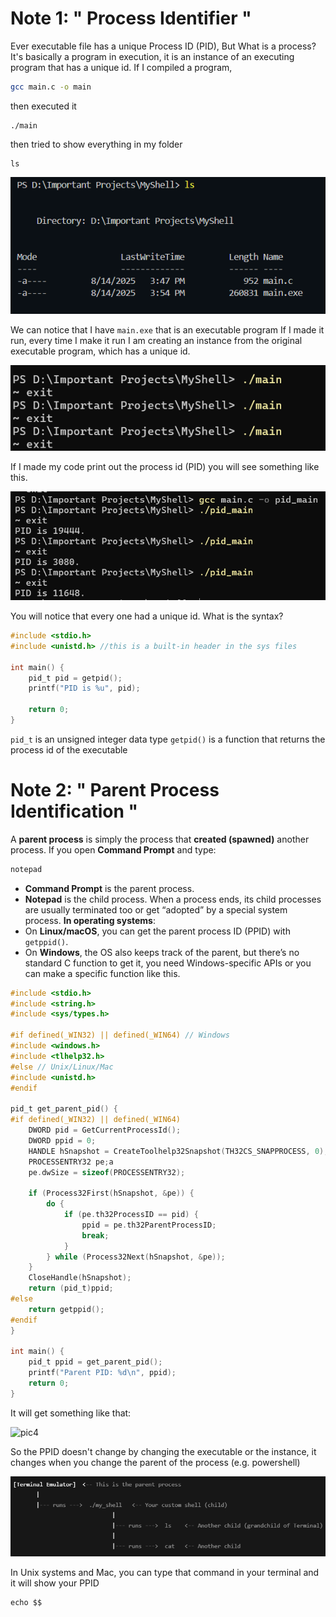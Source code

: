 # Note 1: " Process Identifier "
Ever executable file has a unique Process ID (PID), But What is a process?
It's basically a program in execution, it is an instance of an executing program that has a unique id.
If I compiled a program,
```bash
gcc main.c -o main
```
then executed it
```shell
./main
```
then tried to show everything in my folder
```shell
ls
```

![pic1](Attachments/Session-1/pic1.png)

We can notice that I have `main.exe` that is an executable program
If I made it run, every time I make it run I am creating an instance from the original executable program, which has a unique id.

![pic2](Attachments/Session-1/pic2.png)

If I made my code print out the process id (PID) you will see something like this.

![pic3](Attachments/Session-1/pic3.png)

You will notice that every one had a unique id.
What is the syntax?
```c
#include <stdio.h>
#include <unistd.h> //this is a built-in header in the sys files

int main() {
	pid_t pid = getpid();
	printf("PID is %u", pid);
	
	return 0;
}
```
`pid_t` is an unsigned integer data type
`getpid()` is a function that returns the process id of the executable

# Note 2: " Parent Process Identification "
A **parent process** is simply the process that **created (spawned)** another process.
If you open **Command Prompt** and type:
```bash
notepad
```
- **Command Prompt** is the parent process.
- **Notepad** is the child process.
When a process ends, its child processes are usually terminated too or get “adopted” by a special system process.
**In operating systems**:
- On **Linux/macOS**, you can get the parent process ID (PPID) with `getppid()`.
- On **Windows**, the OS also keeps track of the parent, but there’s no standard C function to get it, you need Windows-specific APIs or you can make a specific function like this.
```c
#include <stdio.h>
#include <string.h>
#include <sys/types.h>

#if defined(_WIN32) || defined(_WIN64) // Windows
#include <windows.h>
#include <tlhelp32.h>
#else // Unix/Linux/Mac
#include <unistd.h>
#endif

pid_t get_parent_pid() {
#if defined(_WIN32) || defined(_WIN64)
    DWORD pid = GetCurrentProcessId();
    DWORD ppid = 0;
    HANDLE hSnapshot = CreateToolhelp32Snapshot(TH32CS_SNAPPROCESS, 0);
    PROCESSENTRY32 pe;a
    pe.dwSize = sizeof(PROCESSENTRY32);

    if (Process32First(hSnapshot, &pe)) {
        do {
            if (pe.th32ProcessID == pid) {
                ppid = pe.th32ParentProcessID;
                break;
            }
        } while (Process32Next(hSnapshot, &pe));
    }
    CloseHandle(hSnapshot);
    return (pid_t)ppid;
#else
    return getppid();
#endif
}

int main() {
    pid_t ppid = get_parent_pid();
    printf("Parent PID: %d\n", ppid);
    return 0;
}
```
It will get something like that:

![pic4](pic4.png)

So the PPID doesn't change by changing the executable or the instance, it changes when you change the parent of the process (e.g. powershell)

![pic5](Attachments/Session-1/pic5.png)

In Unix systems and Mac, you can type that command in your terminal and it will show your PPID
```shell
echo $$
```